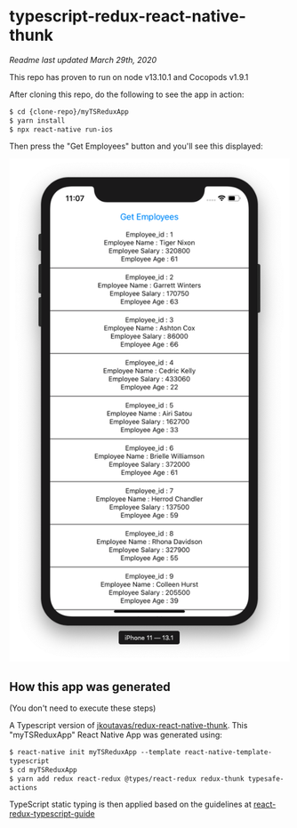 # typescript-redux-react-native-thunk

*Readme last updated March 29th, 2020*

This repo has proven to run on node v13.10.1 and Cocopods v1.9.1

After cloning this repo, do the following to see the app in action:

```
$ cd {clone-repo}/myTSReduxApp
$ yarn install
$ npx react-native run-ios

```

Then press the "Get Employees" button and you'll see this displayed:


![](ScreenShot.png)


## How this app was generated

(You don't need to execute these steps)

A Typescript version of [jkoutavas/redux-react-native-thunk](https://github.com/jkoutavas/redux-react-native-thunk). 
This "myTSReduxApp" React Native App was generated using:

```
$ react-native init myTSReduxApp --template react-native-template-typescript
$ cd myTSReduxApp
$ yarn add redux react-redux @types/react-redux redux-thunk typesafe-actions
```

TypeScript static typing is then applied based on the guidelines at [react-redux-typescript-guide](https://github.com/piotrwitek/react-redux-typescript-guide)

